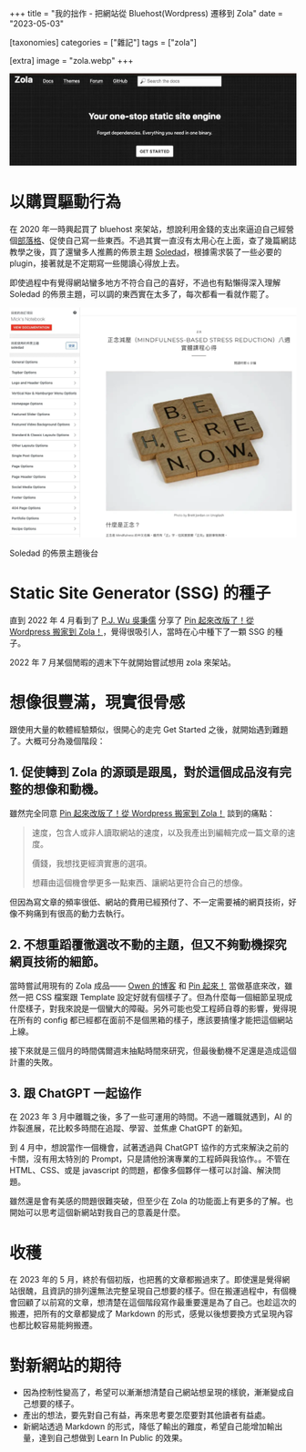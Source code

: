 +++
title = "我的拙作 - 把網站從 Bluehost(Wordpress) 遷移到 Zola"
date = "2023-05-03"

[taxonomies]
categories = ["雜記"]
tags = ["zola"]

[extra]
image = "zola.webp"
+++

![](zola.webp)

<!-- more -->

# 以購買驅動行為

在 2020 年一時興起買了 bluehost 來架站，想說利用金錢的支出來逼迫自己經營個[部落格](https://mickzh.com)、促使自己寫一些東西。不過其實一直沒有太用心在上面，查了幾篇網誌教學之後，買了還蠻多人推薦的佈景主題 [Soledad](https://themeforest.net/item/soledad-multiconcept-blogmagazine-wp-theme/12945398)，根據需求裝了一些必要的 plugin，接著就是不定期寫一些閱讀心得放上去。

即使過程中有覺得網站蠻多地方不符合自己的喜好，不過也有點懶得深入理解 Soledad 的佈景主題，可以調的東西實在太多了，每次都看一看就作罷了。

![](soledad.webp)
<p class="image-caption">Soledad 的佈景主題後台</p>

# Static Site Generator (SSG) 的種子

直到 2022 年 4 月看到了 [P.J. Wu 吳秉儒](https://pinchlime.com/about/) 分享了 [Pin 起來改版了！從 Wordpress 搬家到 Zola！](https://pinchlime.com/blog/rebuilt-pinchlime/)，覺得很吸引人，當時在心中種下了一顆 SSG 的種子。

2022 年 7 月某個閒暇的週末下午就開始嘗試想用 zola 來架站。

# 想像很豐滿，現實很骨感

跟使用大量的軟體經驗類似，很開心的走完 Get Started 之後，就開始遇到難題了。大概可分為幾個階段：

## 1. 促使轉到 Zola 的源頭是跟風，對於這個成品沒有完整的想像和動機。

雖然完全同意 [Pin 起來改版了！從 Wordpress 搬家到 Zola！](https://pinchlime.com/blog/rebuilt-pinchlime/) 談到的痛點：
> 速度，包含人或非人讀取網站的速度，以及我產出到編輯完成一篇文章的速度。
>
> 價錢，我想找更經濟實惠的選項。
>
> 想藉由這個機會學更多一點東西、讓網站更符合自己的想像。

但因為寫文章的頻率很低、網站的費用已經預付了、不一定需要補的網頁技術，好像不夠痛到有很高的動力去執行。

## 2. 不想重蹈覆徹選改不動的主題，但又不夠動機探究網頁技術的細節。

當時嘗試用現有的 Zola 成品—— [Owen 的博客](https://www.owenyoung.com/) 和 [Pin 起來！](https://pinchlime.com/) 當做基底來改，雖然一把 CSS 檔案跟 Template 設定好就有個樣子了。但為什麼每一個細節呈現成什麼樣子，對我來說是一個蠻大的障礙。另外可能也受工程師自尊的影響，覺得現在所有的 config 都已經都在面前不是個黑箱的樣子，應該要搞懂才能把這個網站上線。

接下來就是三個月的時間偶爾週末抽點時間來研究，但最後動機不足還是造成這個計畫的失敗。

## 3. 跟 ChatGPT 一起協作

在 2023 年 3 月中離職之後，多了一些可運用的時間。不過一離職就遇到，AI 的炸裂進展，花比較多時間在追蹤、學習、並焦慮 ChatGPT 的新知。

到 4 月中，想說當作一個機會，試著透過與 ChatGPT 協作的方式來解決之前的卡關，沒有用太特別的 Prompt，只是請他扮演專業的工程師與我協作。。不管在 HTML、CSS、或是 javascript 的問題，都像多個夥伴一樣可以討論、解決問題。

雖然還是會有美感的問題很難突破，但至少在 Zola 的功能面上有更多的了解。也開始可以思考這個新網站對我自己的意義是什麼。

# 收穫
在 2023 年的 5 月，終於有個初版，也把舊的文章都搬過來了。即使還是覺得網站很醜，且資訊的排列還無法完整呈現自己想要的樣子。但在搬運過程中，有個機會回顧了以前寫的文章，想清楚在這個階段寫作最重要還是為了自己。也趁這次的搬遷，把所有的文章都變成了 Markdown 的形式，感覺以後想要換方式呈現內容也都比較容易能夠搬遷。

# 對新網站的期待
- 因為控制性變高了，希望可以漸漸想清楚自己網站想呈現的樣貌，漸漸變成自己想要的樣子。
- 產出的想法，要先對自己有益，再來思考要怎麼要對其他讀者有益處。
- 新網站透過 Markdown 的形式，降低了輸出的難度，希望自己能增加輸出量，達到自己想做到 Learn In Public 的效果。

